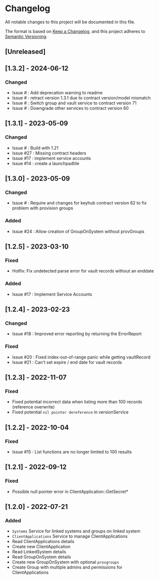 # Changelog
All notable changes to this project will be documented in this file.

The format is based on [Keep a Changelog](https://keepachangelog.com/en/1.0.0/),
and this project adheres to [Semantic Versioning](https://semver.org/spec/v2.0.0.html).

## [Unreleased]

## [1.3.2] - 2024-06-12
### Changed
- Issue # : Add deprecation warning to readme
- Issue # : retract version 1.3.1 due to contract version/model mismatch
- Issue # : Switch group and vault service to contract version 71
- Issue # : Downgrade other services to contract version 60

## [1.3.1] - 2023-05-09
### Changed
- Issue # : Build with 1.21
- Issue #27 : Missing contract headers
- Issue #17 : implement service accounts 
- Issue #14 : create a launchpadtile


## [1.3.0] - 2023-05-09
### Changed
- Issue # : Require and changes for keyhub contract version 62 to fix problem with provision groups
### Added
- Issue #24 : Allow creation of GroupOnSystem without provGroups

## [1.2.5] - 2023-03-10
### Fixed
- Hotfix: Fix undetected parse error for vault records without an enddate

### Added
- Issue #17 : Implement Service Accounts

## [1.2.4] - 2023-02-23
### Changed
- Issue #18 : Improved error reporting by returning the ErrorReport
### Fixed
- Issue #20 : Fixed index-out-of-range panic while getting vaultRecord  
- Issue #21 : Can't set expire / end date for vault records

## [1.2.3] - 2022-11-07
### Fixed
- Fixed potential incorrect data when listing more than 100 records (reference overwrite)
- Fixed potential `nil pointer dereference` in versionService

## [1.2.2] - 2022-10-04
### Fixed
- Issue #15 : List functions are no longer limited to 100 results

## [1.2.1] - 2022-09-12
### Fixed
- Possible null pointer error in ClientApplication::GetSecret*

## [1.2.0] - 2022-07-21
### Added
- `Systems` Service for linked systems and groups on linked system
- `ClientApplications` Service to manage ClientApplications
- Read ClientApplications details
- Create new ClientApplication
- Read LinkedSystem details
- Read GroupOnSystem details
- Create new GroupOnSystem with optional `provgroups`
- Create Group with multiple admins and permissions for ClientApplications
